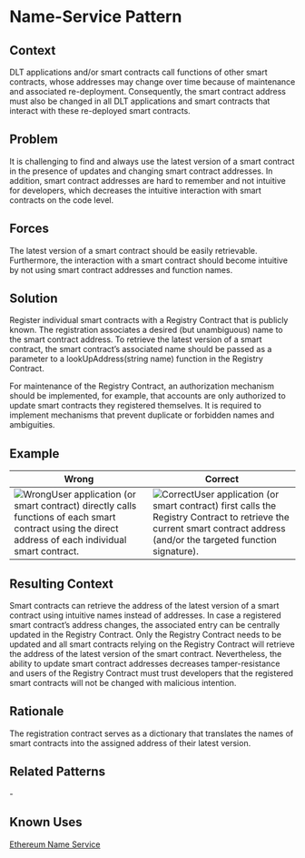 # Name-Service Pattern
## Context
DLT applications and/or smart contracts call functions of other smart contracts, whose addresses may change over time because of maintenance and associated re-deployment. Consequently, the smart contract address must also be changed in all DLT applications and smart contracts that interact with these re-deployed smart contracts.
## Problem
It is challenging to find and always use the latest version of a smart contract in the presence of updates and changing smart contract addresses. In addition, smart contract addresses are hard to remember and not intuitive for developers, which decreases the intuitive interaction with smart contracts on the code level.
## Forces
The latest version of a smart contract should be easily retrievable. Furthermore, the interaction with a smart contract should become intuitive by not using smart contract addresses and function names.
## Solution
Register individual smart contracts with a Registry Contract that is publicly known. The registration associates a desired (but unambiguous) name to the smart contract address. To retrieve the latest version of a smart contract, the smart contract’s associated name should be passed as a parameter to a lookUpAddress(string name) function in the Registry Contract.

For maintenance of the Registry Contract, an authorization mechanism should be implemented, for example, that accounts are only authorized to update smart contracts they registered themselves. It is required to implement mechanisms that prevent duplicate or forbidden names and ambiguities.
## Example
Wrong | Correct
------------- | -------------
![Wrong](Name-Service%20Pattern%20-%20Direct%20Calls%20via%20Address.png)User application (or smart contract) directly calls functions of each smart contract using the direct address of each individual smart contract. | ![Correct](Name-Service%20Pattern%20-%20Calls%20via%20Name-Service.png)User application (or smart contract) first calls the Registry Contract to retrieve the current smart contract address (and/or the targeted function signature).

## Resulting Context
Smart contracts can retrieve the address of the latest version of a smart contract using intuitive names instead of addresses. In case a registered smart contract’s address changes, the associated entry can be centrally updated in the Registry Contract. Only the Registry Contract needs to be updated and all smart contracts relying on the Registry Contract will retrieve the address of the latest version of the smart contract. Nevertheless, the ability to update smart contract addresses decreases tamper-resistance and users of the Registry Contract must trust developers that the registered smart contracts will not be changed with malicious intention.
## Rationale
The registration contract serves as a dictionary that translates the names of smart contracts into the assigned address of their latest version.
## Related Patterns
\-
## Known Uses
[Ethereum Name Service](https://docs.ens.domains/)
